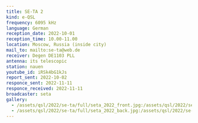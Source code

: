 ```yaml
---
title: SE-TA 2
kind: e-QSL
frequency: 6095 kHz
language: German
reception_date: 2022-10-01
reception_time: 10.00-11.00
location: Moscow, Russia (inside city)
mail_to: mailto:se-ta@web.de
receiver: Degen DE1103 PLL
antenna: its telescopic
station: nauen
youtube_id: iRSk4bG1kJs
report_sent: 2022-10-02
responce_sent: 2022-11-11
responce_received: 2022-11-11
broadcaster: seta
gallery:
  - /assets/qsl/2022/se-ta/full/seta_2022_front.jpg:/assets/qsl/2022/se-ta/small/seta_2022_front.jpg
  - /assets/qsl/2022/se-ta/full/seta_2022_back.jpg:/assets/qsl/2022/se-ta/small/seta_2022_back.jpg
---
```

